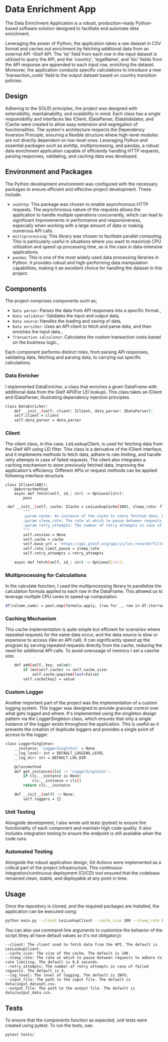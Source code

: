 # Data Enrichment App

The Data Enrichment Application is a robust, production-ready Python-based software solution designed to facilitate and automate data enrichment. 

Leveraging the power of Python, the application takes a raw dataset in CSV format and carries out enrichment by fetching additional data from an external API -Gleif API. The 'lei' field from each row in the input dataset is utilized to query the API, and the 'country', 'legalName', and 'bic' fields from the API response are appended to each input row, enriching the dataset. Moreover, the application conducts specific calculations to introduce a new 'transaction_costs' field to the output dataset based on country transition policies. 

## Design
Adhering to the SOLID principles, the project was designed with extensibility, maintainability, and scalability in mind. Each class has a single responsibility and interfaces like IClient, IDataParser, IDataValidator, and ICache were created to allow easy extension and segregation of functionalities. The system's architecture respects the Dependency Inversion Principle, ensuring a flexible structure where high-level modules are not directly dependent on low-level ones. Leveraging Python and essential packages such as aiohttp, multiprocessing, and pandas, a robust data enrichment application capable of efficiently handling HTTP requests, parsing responses, validating, and caching data was developed.

## Environment and Packages
The Python development environment was configured with the necessary packages to ensure efficient and effective project development. These include:
- `aiohttp`: This package was chosen to enable asynchronous HTTP requests. The asynchronous nature of the requests allows the application to handle multiple operations concurrently, which can lead to significant improvements in performance and responsiveness, especially when working with a large amount of data or making numerous API calls.
- `multiprocessing`: This library was chosen to facilitate parallel computing. This is particularly useful in situations where you want to maximize CPU utilization and speed up processing time, as is the case in data-intensive applications. 
- `pandas`: This is one of the most widely used data processing libraries in Python. It provides robust and high-performing data manipulation capabilities, making it an excellent choice for handling the dataset in this project.

## Components
The project comprises components such as;
* `Data parser`: Parses the data from API responses into a specific format.,
* `Data validator`: Validates the input and output data, 
* `Data source`: Handles the loading and saving of data, 
* `Data enricher`: Uses an API client to fetch and parse data, and then enriches the input data., 
* `Transaction calculator`: Calculates the custom transaction costs based on the business logic.,

Each component performs distinct roles, from parsing API responses, validating data, fetching and parsing data, to carrying out specific calculations.


### Data Enricher
I implemented DataEnricher, a class that enriches a given DataFrame with additional data from the Gleif API(For LEI lookup). This class takes an IClient and IDataParser, illustrating dependency injection principles.
```bash
class DataEnricher:
    def __init__(self, client: IClient, data_parser: IDataParser):
    self.client = client
    self.data_parser = data_parser
```

### Client
The client class, in this case, LeiLookupClient, is used for fetching data from the Gleif API using LEI filter. This class is a derivative of the IClient interface, and it implements methods to fetch data, adhere to rate limiting, and handle retry attempts in case of failed requests. The client also integrates a caching mechanism to store previously fetched data, improving the application's efficiency. Different APIs or request methods can be applied following interface structure.
```
class IClient(ABC):
    @abstractmethod
    async def fetch(self, id_: str) -> Optional[str]:
        pass
```



```bash
 def __init__(self, cache: ICache = LeiLookupCache(100), sleep_rate: float = 0.6, retry_attempts: int = 3):
        """
        :param cache: An instance of the cache to store fetched data. Default is LeiLookupCache with a cache size of 100.
        :param sleep_rate: The rate at which to pause between requests to adhere to rate limiting. Default is 0.6 seconds.
        :param retry_attempts: The number of retry attempts in case of failed requests. Default is 3 attempts.
        """
        self.session = None
        self.cache = cache
        self.base_url = 'https://api.gleif.org/api/v1/lei-records?filter[lei]='
        self.rate_limit_pause = sleep_rate
        self.retry_attempts = retry_attempts

    async def fetch(self, id_: str) -> Optional[str]:
```



### Multiprocessing for Calculations
In the calculate function, I used the multiprocessing library to parallelize the calculation formula applied to each row in the DataFrame. This allowed us to leverage multiple CPU cores to speed up computation.
```bash
df[column_name] = pool.map(formula.apply, [row for _, row in df.iterrows()])
```

### Caching Mechanism
This cache implementation is quite simple but efficient for scenarios where repeated requests for the same data occur, and the data source is slow or expensive to access (like an API call). It can significantly speed up the program by serving repeated requests directly from the cache, reducing the need for additional API calls. To avoid overusage of memory I set a casche size.
```bash
    def add(self, key, value):
        if len(self.cache) >= self.cache_size:
            self.cache.popitem(last=False)
        self.cache[key] = value
```

### Custom Logger
Another important part of the project was the implementation of a custom logging system. This logger was designed to provide granular control over what gets logged and where. It's implemented using the singleton design pattern via the LoggerSingleton class, which ensures that only a single instance of the logger exists throughout the application. This is useful as it prevents the creation of duplicate loggers and provides a single point of access to the logger.
```bash
class LoggerSingleton:
    __instance: 'LoggerSingleton' = None
    __log_level: int = DEFAULT_LOGGING_LEVEL
    __log_dir: str = DEFAULT_LOG_DIR

    @classmethod
    def get_instance(cls) -> 'LoggerSingleton':
        if cls.__instance is None:
            cls.__instance = cls()
        return cls.__instance

    def __init__(self) -> None:
        self.loggers = {}
```

### Unit Testing
Alongside development, I also wrote unit tests (pytest) to ensure the functionality of each component and maintain high code quality. It also includes integration testing to ensure the endpoint is still available when the code runs.


### Automated Testing
Alongside the robust application design, Git Actions were implemented as a critical part of the project infrastructure. This continuous integration/continuous deployment (CI/CD) tool ensured that the codebase remained clean, stable, and deployable at any point in time.

## Usage
Once the repository is cloned, and the required packages are installed, the application can be executed using:

```bash
python main.py --client LeiLookupClient --cache_size 100 --sleep_rate 0.6 --retry_attempts 3 --log_level INFO --input_file data/input_dataset.csv --output_file data/output_data.csv
```

You can also use command-line arguments to customize the behavior of the script (they all have default values so it's not obligatory):

    --client: The client used to fetch data from the API. The default is LeiLookupClient.
    --cache_size: The size of the cache. The default is 100.
    --sleep_rate: The rate at which to pause between requests to adhere to rate limiting. The default is 0.6 seconds.
    --retry_attempts: The number of retry attempts in case of failed requests. The default is 3.
    --log_level: The level of logging. The default is INFO.
    --input_file: The path to the input file. The default is data/input_dataset.csv.
    --output_file: The path to the output file. The default is data/output_data.csv.

## Tests
To ensure that the components function as expected, unit tests were created using pytest. To run the tests, use:
```bash
pytest tests/
```
